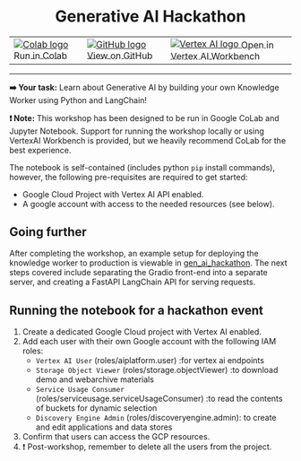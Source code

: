 <h1 align="center"> Generative AI Hackathon</h1>
<table align="center">
    <td>
        <a href="https://colab.research.google.com/github/teamdatatonic/gen-ai-hackathon/blob/main/knowledge_worker/hackathon.ipynb">
            <img src="https://cloud.google.com/ml-engine/images/colab-logo-32px.png" alt="Colab logo">
            <span style="vertical-align: middle;">Run in Colab</span>
        </a>
    </td>
    <td>
        <a href="https://github.com/teamdatatonic/gen-ai-hackathon/blob/main/knowledge_worker/hackathon.ipynb">
            <img src="https://cloud.google.com/ml-engine/images/github-logo-32px.png" alt="GitHub logo">
            <span style="vertical-align: middle;">View on GitHub</span>
        </a>
    </td>
    <td>
        <a href="https://console.cloud.google.com/vertex-ai/workbench/deploy-notebook?download_url=https://raw.githubusercontent.com/teamdatatonic/gen-ai-hackathon/main/knowledge_worker/hackathon.ipynb">
            <img src="https://lh3.googleusercontent.com/UiNooY4LUgW_oTvpsNhPpQzsstV5W8F7rYgxgGBD85cWJoLmrOzhVs_ksK_vgx40SHs7jCqkTkCk=e14-rj-sc0xffffff-h130-w32" alt="Vertex AI logo"> 
            <span style="vertical-align: middle;">Open in Vertex AI Workbench</span>
        </a>
    </td>
</table>
<hr>

**➡️ Your task:** Learn about Generative AI by building your own Knowledge Worker using Python and LangChain!

**❗ Note:** This workshop has been designed to be run in Google CoLab and Jupyter Notebook. Support for running the workshop locally or using VertexAI Workbench is provided, but we heavily recommend CoLab for the best experience.

The notebook is self-contained (includes python `pip` install commands), however, the following pre-requisites are required to get started:
- Google Cloud Project with  Vertex AI API enabled.
- A google account with access to the needed resources (see below).

## Going further

After completing the workshop, an example setup for deploying the knowledge worker to production is viewable in [gen_ai_hackathon](gen_ai_hackathon). 
The next steps covered include separating the Gradio front-end into a separate server, and creating a FastAPI LangChain API for serving requests. 

## Running the notebook for a hackathon event

1. Create a dedicated Google Cloud project with Vertex AI enabled.
2. Add each user with their own Google account with the following IAM roles:
    - `Vertex AI User` (roles/aiplatform.user) :for vertex ai endpoints
    - `Storage Object Viewer` (roles/storage.objectViewer) :to download demo and webarchive materials
    - `Service Usage Consumer` (roles/serviceusage.serviceUsageConsumer) :to read the contents of buckets for dynamic selection
    - `Discovery Engine Admin` (roles/discoveryengine.admin): to create and edit applications and data stores
3. Confirm that users can access the GCP resources.
4. ❗ Post-workshop, remember to delete all the users from the project.
